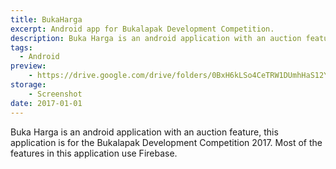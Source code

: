 ```yaml
---
title: BukaHarga
excerpt: Android app for Bukalapak Development Competition.
description: Buka Harga is an android application with an auction feature, this application is for the Bukalapak Development Competition 2017. Most of the features in this application use Firebase.
tags:
  - Android
preview:
	- https://drive.google.com/drive/folders/0BxH6kLSo4CeTRW1DUmhHaS12YVk?resourcekey=0-C89Ojrim1d1FQio3no0AiA&usp=share_link
storage:
	- Screenshot
date: 2017-01-01
---
```


Buka Harga is an android application with an auction feature, this application is for the Bukalapak Development Competition 2017. Most of the features in this application use Firebase.

